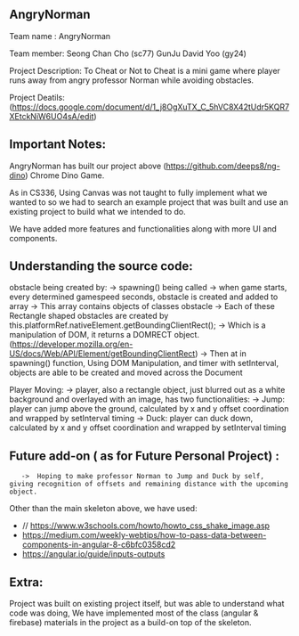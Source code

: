## AngryNorman

Team name : AngryNorman 


Team member: Seong Chan Cho (sc77) GunJu David Yoo (gy24) 


Project Description: To Cheat or Not to Cheat is a mini game where player runs away from angry professor Norman while avoiding obstacles. 


Project Deatils: (https://docs.google.com/document/d/1_j8OgXuTX_C_5hVC8X42tUdr5KQR7XEtckNiW6UO4sA/edit)

## Important Notes:

AngryNorman has built our project above (https://github.com/deeps8/ng-dino) Chrome Dino Game. 

As in CS336, Using Canvas was not taught to fully implement what we wanted to so we had to search an example project that was built and use an existing project to build what we intended to do.

We have added more features and functionalities along with more UI and components. 

## Understanding the source code:

obstacle being created by:
       -> spawning() being called
       -> when game starts, every determined gamespeed seconds, obstacle is created and added to array
       -> This array contains objects of classes obstacle
       -> Each of these Rectangle shaped obstacles are created by this.platformRef.nativeElement.getBoundingClientRect();
       -> Which is a manipulation of DOM, it returns a DOMRECT object. (https://developer.mozilla.org/en-US/docs/Web/API/Element/getBoundingClientRect)
       -> Then at in spawning() function, Using DOM Manipulation, and timer with setInterval, objects are able to be created and moved across the Document
       
Player Moving: 
       -> player, also a rectangle object, just blurred out as a white background and overlayed with an image, has two functionalities:
       -> Jump: player can jump above the ground, calculated by x and y offset coordination and wrapped by setInterval timing
       -> Duck: player can duck down, calculated by x and y offset coordination and wrapped by setInterval timing
       
## Future add-on ( as for Future Personal Project) :
       ->  Hoping to make professor Norman to Jump and Duck by self, giving recognition of offsets and remaining distance with the upcoming object.

Other than the main skeleton above, we have used:

- // https://www.w3schools.com/howto/howto_css_shake_image.asp
- https://medium.com/weekly-webtips/how-to-pass-data-between-components-in-angular-8-c6bfc0358cd2
- https://angular.io/guide/inputs-outputs


## Extra:

Project was built on existing project itself, but was able to understand what code was doing, We have implemented most of the class (angular & firebase) materials in the project as a build-on top of the skeleton. 
